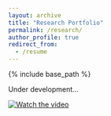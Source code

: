 ```yaml
---
layout: archive
title: "Research Portfolio"
permalink: /research/
author_profile: true
redirect_from:
  - /resume
---
```


{% include base_path %}

Under development... 

[![Watch the video](https://img.youtube.com/vi/E-ns-MxMJvU/hqdefault.jpg)](https://youtu.be/E-ns-MxMJvU)

